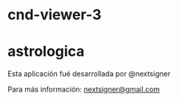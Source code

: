 # cnd-viewer-3
# astrologica

Esta aplicación fué desarrollada por @nextsigner

Para más información: nextsigner@gmail.com
